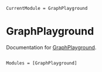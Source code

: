 ```@meta
CurrentModule = GraphPlayground
```

# GraphPlayground

Documentation for [GraphPlayground](https://github.com/dgleich/GraphPlayground.jl).

```@index
```

```@autodocs
Modules = [GraphPlayground]
```
